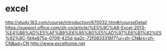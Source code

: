 # excel
http://study.163.com/course/introduction/670032.htm#/courseDetail
https://support.office.com/zh-cn/article/%E5%9C%A8-Excel-2013-%E4%B8%AD%E5%AF%B9%E6%95%B0%E5%AD%97%E6%B1%82%E5%92%8C-fd4e875a-0709-425d-ba2c-72f0833318f7?ui=zh-CN&rs=zh-CN&ad=CN
http://www.excelhome.net
